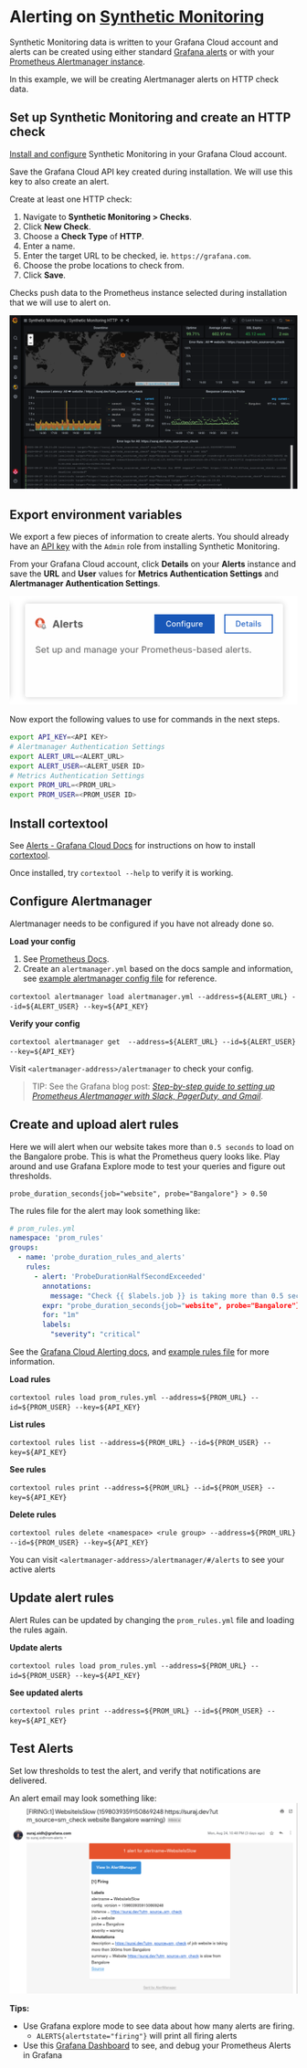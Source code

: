 # Alerting on [Synthetic Monitoring](https://grafana.com/grafana/plugins/grafana-synthetic-monitoring-app)

Synthetic Monitoring data is written to your Grafana Cloud account and alerts can be created using either standard [Grafana alerts](https://grafana.com/docs/grafana/latest/alerting/create-alerts/) or with your [Prometheus Alertmanager instance](https://grafana.com/docs/grafana-cloud/metrics/prometheus/alerts_rules/).

In this example, we will be creating Alertmanager alerts on HTTP check data.

## Set up Synthetic Monitoring and create an HTTP check
[Install and configure](https://grafana.com/docs/grafana-cloud/synthetic-monitoring/installation/) Synthetic Monitoring in your Grafana Cloud account.


Save the Grafana Cloud API key created during installation. We will use this key to also create an alert.


Create at least one HTTP check:


1. Navigate to **Synthetic Monitoring > Checks**.
2. Click **New Check**.
3. Choose a **Check Type** of **HTTP**.
4. Enter a name.
5. Enter the target URL to be checked, ie. `https://grafana.com`.
6. Choose the probe locations to check from.
7. Click **Save**.


Checks push data to the Prometheus instance selected during installation that we will use to alert on. 


![Example HTTP Check](./sm_http_check.png)


## Export environment variables


We export a few pieces of information to create alerts. You should already have an [API key](https://grafana.com/profile/api-keys) with the `Admin` role from installing Synthetic Monitoring.


From your Grafana Cloud account, click **Details** on your **Alerts** instance and save the **URL** and **User** values for **Metrics Authentication Settings** and **Alertmanager Authentication Settings**.


![Alertmanager Details](./alertmanager_details.png)

Now export the following values to use for commands in the next steps.
```bash
export API_KEY=<API KEY>
# Alertmanager Authentication Settings
export ALERT_URL=<ALERT_URL>
export ALERT_USER=<ALERT_USER ID>
# Metrics Authentication Settings
export PROM_URL=<PROM_URL>
export PROM_USER=<PROM_USER ID>
```

## Install cortextool
See [Alerts - Grafana Cloud Docs](https://grafana.com/docs/grafana-cloud/metrics/prometheus/alerts_rules/) 
for instructions on how to install [cortextool](https://github.com/grafana/cortex-tools/releases).

Once installed, try `cortextool --help` to verify it is working.


## Configure Alertmanager
Alertmanager needs to be configured if you have not already done so.

**Load your config**

1. See [Prometheus Docs](https://grafana.com/docs/grafana-cloud/metrics/prometheus/alerts_rules/#upload-alertmanager-configuration-to-your-grafana-cloud-alerts-instance).
2. Create an `alertmanager.yml` based on the docs sample and information, see [example alertmanager config file](./alertmanager.yml) for reference.

`cortextool alertmanager load alertmanager.yml --address=${ALERT_URL} --id=${ALERT_USER} --key=${API_KEY}`


**Verify your config**

`cortextool alertmanager get  --address=${ALERT_URL} --id=${ALERT_USER} --key=${API_KEY}`

Visit `<alertmanager-address>/alertmanager` to check your config.

> TIP: See the Grafana blog post: [*Step-by-step guide to setting up Prometheus Alertmanager with Slack, PagerDuty, and Gmail*](https://grafana.com/blog/2020/02/25/step-by-step-guide-to-setting-up-prometheus-alertmanager-with-slack-pagerduty-and-gmail/).




## Create and upload alert rules

Here we will alert when our website takes more than `0.5 seconds` to load on the Bangalore probe. 
This is what the Prometheus query looks like. Play around and use Grafana Explore mode to test your queries and figure out thresholds.

```
probe_duration_seconds{job="website", probe="Bangalore"} > 0.50
```


The rules file for the alert may look something like:
```yaml
# prom_rules.yml
namespace: 'prom_rules'
groups:
  - name: 'probe_duration_rules_and_alerts'
    rules:
      - alert: 'ProbeDurationHalfSecondExceeded'
        annotations:
          message: "Check {{ $labels.job }} is taking more than 0.5 seconds."
        expr: "probe_duration_seconds{job="website", probe="Bangalore"} > 0.50"
        for: "1m"
        labels:
          "severity": "critical"
```

See the [Grafana Cloud Alerting docs](https://grafana.com/docs/grafana-cloud/metrics/prometheus/alerts_rules/#upload-recording-and-alerting-rules-definition-to-your-grafana-cloud-metrics-instance), and [example rules file](./prom_rules.yml) for more information.

**Load rules**

`cortextool rules load prom_rules.yml --address=${PROM_URL} --id=${PROM_USER} --key=${API_KEY}`

**List rules**

`cortextool rules list --address=${PROM_URL} --id=${PROM_USER} --key=${API_KEY}`

**See rules**

`cortextool rules print --address=${PROM_URL} --id=${PROM_USER} --key=${API_KEY}`

**Delete rules**

`cortextool rules delete <namespace> <rule group> --address=${PROM_URL} --id=${PROM_USER} --key=${API_KEY}`

You can visit `<alertmanager-address>/alertmanager/#/alerts` to see your active alerts


## Update alert rules
Alert Rules can be updated by changing the `prom_rules.yml` file and loading the rules again.

**Update alerts**

`cortextool rules load prom_rules.yml --address=${PROM_URL} --id=${PROM_USER} --key=${API_KEY}`

**See updated alerts**

`cortextool rules print --address=${PROM_URL} --id=${PROM_USER} --key=${API_KEY}`

## Test Alerts
Set low thresholds to test the alert, and verify that notifications are delivered.

An alert email may look something like:
![Alert Email](./alert_email.png)

**Tips:**
- Use Grafana explore mode to see data about how many alerts are firing.
    - `ALERTS{alertstate="firing"}` will print all firing alerts
- Use this [Grafana Dashboard](https://grafana.com/grafana/dashboards/11098) to see, and debug your Prometheus Alerts in Grafana
